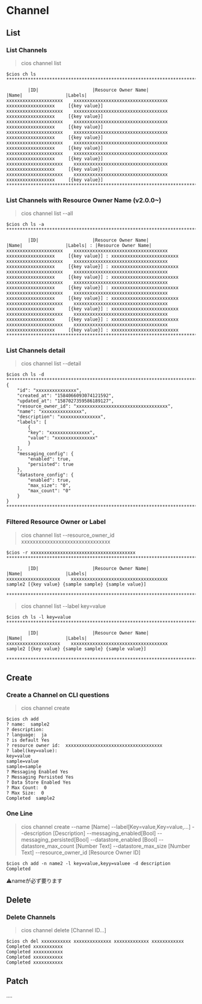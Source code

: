 # Channel

## List

### List Channels

> cios channel list

```shell
$cios ch ls
****************************************************************************************************************

        |ID|                    |Resource Owner Name|             |Name|                |Labels|
xxxxxxxxxxxxxxxxxxxxx    xxxxxxxxxxxxxxxxxxxxxxxxxxxxxxxxxxx    xxxxxxxxxxxxxxxxxx     [{key value}]
xxxxxxxxxxxxxxxxxxxxx    xxxxxxxxxxxxxxxxxxxxxxxxxxxxxxxxxxx    xxxxxxxxxxxxxxxxxx     [{key value}]
xxxxxxxxxxxxxxxxxxxxx    xxxxxxxxxxxxxxxxxxxxxxxxxxxxxxxxxxx    xxxxxxxxxxxxxxxxxx     [{key value}]
xxxxxxxxxxxxxxxxxxxxx    xxxxxxxxxxxxxxxxxxxxxxxxxxxxxxxxxxx    xxxxxxxxxxxxxxxxxx     [{key value}]
xxxxxxxxxxxxxxxxxxxxx    xxxxxxxxxxxxxxxxxxxxxxxxxxxxxxxxxxx    xxxxxxxxxxxxxxxxxx     [{key value}]
xxxxxxxxxxxxxxxxxxxxx    xxxxxxxxxxxxxxxxxxxxxxxxxxxxxxxxxxx    xxxxxxxxxxxxxxxxxx     [{key value}]
xxxxxxxxxxxxxxxxxxxxx    xxxxxxxxxxxxxxxxxxxxxxxxxxxxxxxxxxx    xxxxxxxxxxxxxxxxxx     [{key value}]
xxxxxxxxxxxxxxxxxxxxx    xxxxxxxxxxxxxxxxxxxxxxxxxxxxxxxxxxx    xxxxxxxxxxxxxxxxxx     [{key value}]
****************************************************************************************************************
```

### List Channels with Resource Owner Name (v2.0.0~)

> cios channel list --all

```shell
$cios ch ls -a
****************************************************************************************************************

        |ID|                    |Resource Owner Name|             |Name|                |Labels| : |Resource Owner Name|
xxxxxxxxxxxxxxxxxxxxx    xxxxxxxxxxxxxxxxxxxxxxxxxxxxxxxxxxx    xxxxxxxxxxxxxxxxxx     [{key value}] : xxxxxxxxxxxxxxxxxxxxxxxxx
xxxxxxxxxxxxxxxxxxxxx    xxxxxxxxxxxxxxxxxxxxxxxxxxxxxxxxxxx    xxxxxxxxxxxxxxxxxx     [{key value}] : xxxxxxxxxxxxxxxxxxxxxxxxx
xxxxxxxxxxxxxxxxxxxxx    xxxxxxxxxxxxxxxxxxxxxxxxxxxxxxxxxxx    xxxxxxxxxxxxxxxxxx     [{key value}] : xxxxxxxxxxxxxxxxxxxxxxxxx
xxxxxxxxxxxxxxxxxxxxx    xxxxxxxxxxxxxxxxxxxxxxxxxxxxxxxxxxx    xxxxxxxxxxxxxxxxxx     [{key value}] : xxxxxxxxxxxxxxxxxxxxxxxxx
xxxxxxxxxxxxxxxxxxxxx    xxxxxxxxxxxxxxxxxxxxxxxxxxxxxxxxxxx    xxxxxxxxxxxxxxxxxx     [{key value}] : xxxxxxxxxxxxxxxxxxxxxxxxx
xxxxxxxxxxxxxxxxxxxxx    xxxxxxxxxxxxxxxxxxxxxxxxxxxxxxxxxxx    xxxxxxxxxxxxxxxxxx     [{key value}] : xxxxxxxxxxxxxxxxxxxxxxxxx
xxxxxxxxxxxxxxxxxxxxx    xxxxxxxxxxxxxxxxxxxxxxxxxxxxxxxxxxx    xxxxxxxxxxxxxxxxxx     [{key value}] : xxxxxxxxxxxxxxxxxxxxxxxxx
xxxxxxxxxxxxxxxxxxxxx    xxxxxxxxxxxxxxxxxxxxxxxxxxxxxxxxxxx    xxxxxxxxxxxxxxxxxx     [{key value}] : xxxxxxxxxxxxxxxxxxxxxxxxx
****************************************************************************************************************
```

### List Channels detail

> cios channel list --detail

```shell
$cios ch ls -d
****************************************************************************************************************
{
    "id": "xxxxxxxxxxxxxxx",
    "created_at": "1584066093074121592",
    "updated_at": "1587027359586189127",
    "resource_owner_id": "xxxxxxxxxxxxxxxxxxxxxxxxxxxxxxxxxx",
    "name": "xxxxxxxxxxxxxxx",
    "description": "xxxxxxxxxxxxxxx",
    "labels": [
        {
        "key": "xxxxxxxxxxxxxxx",
        "value": "xxxxxxxxxxxxxxx"
        }
    ],
    "messaging_config": {
        "enabled": true,
        "persisted": true
    },
    "datastore_config": {
        "enabled": true,
        "max_size": "0",
        "max_count": "0"
    }
}
****************************************************************************************************************
```

### Filtered Resource Owner or Label

> cios channel list --resource_owner_id xxxxxxxxxxxxxxxxxxxxxxxxxxxxxxx

```shell
$cios -r xxxxxxxxxxxxxxxxxxxxxxxxxxxxxxxxxxxxxxx
****************************************************************************************************************

        |ID|                    |Resource Owner Name|             |Name|                |Labels|
xxxxxxxxxxxxxxxxxxxx    xxxxxxxxxxxxxxxxxxxxxxxxxxxxxxxxxxxx    sample2 [{key value} {sample sample} {sample value}]

****************************************************************************************************************
```

> cios channel list --label key=value

```shell
$cios ch ls -l key=value
****************************************************************************************************************

        |ID|                    |Resource Owner Name|             |Name|                |Labels|
xxxxxxxxxxxxxxxxxxxx    xxxxxxxxxxxxxxxxxxxxxxxxxxxxxxxxxxxx    sample2 [{key value} {sample sample} {sample value}]

****************************************************************************************************************
```

## Create

### Create a Channel on CLI questions

> cios channel create

```shell
$cios ch add
? name:  sample2
? description:  
? language:  ja
? is default Yes
? resource owner id:  xxxxxxxxxxxxxxxxxxxxxxxxxxxxxxxxxxxx
? label(key=value):
key=value
sample=value
sample=sample
? Messaging Enabled Yes
? Messaging Persisted Yes
? Data Store Enabled Yes
? Max Count:  0
? Max Size:  0  
Completed  sample2
```

### One Line

> cios channel create --name [Name] --label[Key=value,Key=value,...] --description [Description] --messaging_enabled[Bool] --messaging_persisted[Bool] --datastore_enabled [Bool] --datastore_max_count [Number Text] --datastore_max_size [Number Text]  --resource_owner_id [Resource Owner ID]

```shell
$cios ch add -n name2 -l key=value,keyy=valuee -d description
Completed
```

⚠nameが必ず要ります

## Delete

### Delete Channels

> cios channel delete [Channel ID...]

```shell
$cios ch del xxxxxxxxxxx xxxxxxxxxxxxxx xxxxxxxxxxxxx xxxxxxxxxxxx
Completed xxxxxxxxxxx
Completed xxxxxxxxxxx
Completed xxxxxxxxxxx
Completed xxxxxxxxxxx
```

## Patch

....
